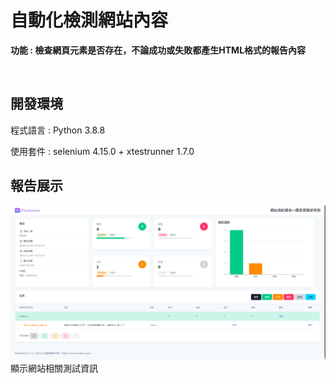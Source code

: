 # 自動化檢測網站內容

**功能 : 檢查網頁元素是否存在，不論成功或失敗都產生HTML格式的報告內容**

&emsp;
&emsp;

## 開發環境
程式語言 : Python 3.8.8

使用套件 : selenium 4.15.0 + xtestrunner 1.7.0



## 報告展示


![報告首頁](https://github.com/daidaiprince/image-database/blob/main/REPORT_HOMEPAGE.png?raw=true "報告首頁")
顯示網站相關測試資訊


